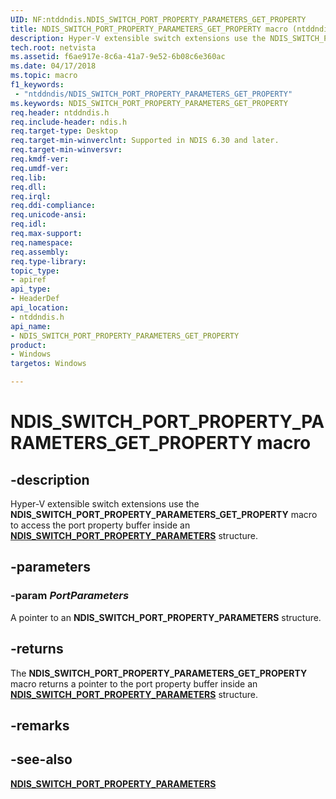 ```yaml
---
UID: NF:ntddndis.NDIS_SWITCH_PORT_PROPERTY_PARAMETERS_GET_PROPERTY
title: NDIS_SWITCH_PORT_PROPERTY_PARAMETERS_GET_PROPERTY macro (ntddndis.h)
description: Hyper-V extensible switch extensions use the NDIS_SWITCH_PORT_PROPERTY_PARAMETERS_GET_PROPERTY macro to access the port property buffer inside an NDIS_SWITCH_PORT_PROPERTY_PARAMETERS structure.
tech.root: netvista
ms.assetid: f6ae917e-8c6a-41a7-9e52-6b08c6e360ac
ms.date: 04/17/2018
ms.topic: macro
f1_keywords:
 - "ntddndis/NDIS_SWITCH_PORT_PROPERTY_PARAMETERS_GET_PROPERTY"
ms.keywords: NDIS_SWITCH_PORT_PROPERTY_PARAMETERS_GET_PROPERTY
req.header: ntddndis.h
req.include-header: ndis.h
req.target-type: Desktop
req.target-min-winverclnt: Supported in NDIS 6.30 and later.
req.target-min-winversvr:
req.kmdf-ver:
req.umdf-ver:
req.lib:
req.dll:
req.irql: 
req.ddi-compliance:
req.unicode-ansi:
req.idl:
req.max-support:
req.namespace:
req.assembly:
req.type-library: 
topic_type: 
- apiref
api_type: 
- HeaderDef
api_location: 
- ntddndis.h
api_name: 
- NDIS_SWITCH_PORT_PROPERTY_PARAMETERS_GET_PROPERTY
product:
- Windows
targetos: Windows

---
```


# NDIS_SWITCH_PORT_PROPERTY_PARAMETERS_GET_PROPERTY macro


## -description

Hyper-V extensible switch extensions use the **NDIS_SWITCH_PORT_PROPERTY_PARAMETERS_GET_PROPERTY** macro to access the port property buffer inside an [**NDIS_SWITCH_PORT_PROPERTY_PARAMETERS**](ns-ntddndis-_ndis_switch_port_property_parameters.md) structure.

## -parameters

### -param _PortParameters_

A pointer to an **NDIS_SWITCH_PORT_PROPERTY_PARAMETERS** structure.

## -returns

The **NDIS_SWITCH_PORT_PROPERTY_PARAMETERS_GET_PROPERTY** macro returns a pointer to the port property buffer inside an [**NDIS_SWITCH_PORT_PROPERTY_PARAMETERS**](ns-ntddndis-_ndis_switch_port_property_parameters.md) structure.

## -remarks

## -see-also

[**NDIS_SWITCH_PORT_PROPERTY_PARAMETERS**](ns-ntddndis-_ndis_switch_port_property_parameters.md)

